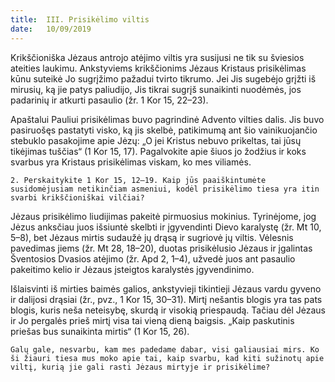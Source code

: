 ```yaml
---
title:  III. Prisikėlimo viltis 
date:   10/09/2019
---
```


Krikščioniška Jėzaus antrojo atėjimo viltis yra susijusi ne tik su šviesios ateities laukimu. Ankstyviems krikščionims Jėzaus Kristaus prisikėlimas kūnu suteikė Jo sugrįžimo pažadui tvirto tikrumo. Jei Jis sugebėjo grįžti iš mirusių, ką jie patys paliudijo, Jis tikrai sugrįš sunaikinti nuodėmės, jos padarinių ir atkurti pasaulio (žr. 1 Kor 15, 22–23).

Apaštalui Pauliui prisikėlimas buvo pagrindinė Advento vilties dalis. Jis buvo pasiruošęs pastatyti visko, ką jis skelbė, patikimumą ant šio vainikuojančio stebuklo pasakojime apie Jėzų: „O jei Kristus nebuvo prikeltas, tai jūsų tikėjimas tuščias“ (1 Kor 15, 17). Pagalvokite apie šiuos jo žodžius ir koks svarbus yra Kristaus prisikėlimas viskam, ko mes viliamės.

`2. Perskaitykite 1 Kor 15, 12–19. Kaip jūs paaiškintumėte susidomėjusiam netikinčiam asmeniui, kodėl prisikėlimo tiesa yra itin svarbi krikščioniškai vilčiai?`
														
Jėzaus prisikėlimo liudijimas pakeitė pirmuosius mokinius. Tyrinėjome, jog Jėzus anksčiau juos išsiuntė skelbti ir įgyvendinti Dievo karalystę (žr. Mt 10, 5–8), bet Jėzaus mirtis sudaužė jų drąsą ir sugriovė jų viltis. Vėlesnis pavedimas jiems (žr. Mt 28, 18–20), duotas prisikėlusio Jėzaus ir įgalintas Šventosios Dvasios atėjimo (žr. Apd 2, 1–4), užvedė juos ant pasaulio pakeitimo kelio ir Jėzaus įsteigtos karalystės įgyvendinimo.

Išlaisvinti iš mirties baimės galios, ankstyvieji tikintieji Jėzaus vardu gyveno ir dalijosi drąsiai (žr., pvz., 1 Kor 15, 30–31). Mirtį nešantis blogis yra tas pats blogis, kuris neša neteisybę, skurdą ir visokią priespaudą. Tačiau dėl Jėzaus ir Jo pergalės prieš mirtį visa tai vieną dieną baigsis. „Kaip paskutinis priešas bus sunaikinta mirtis“ (1 Kor 15, 26).

`Galų gale, nesvarbu, kam mes padedame dabar, visi galiausiai mirs. Ko ši žiauri tiesa mus moko apie tai, kaip svarbu, kad kiti sužinotų apie viltį, kurią jie gali rasti Jėzaus mirtyje ir prisikėlime?`
